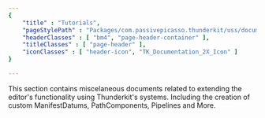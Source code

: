 ```yaml
---
{
	"title" : "Tutorials",
	"pageStylePath" : "Packages/com.passivepicasso.thunderkit/uss/documentation_style.uss",
	"headerClasses" : [ "bm4", "page-header-container" ],
	"titleClasses" : [ "page-header" ],
	"iconClasses" : [ "header-icon", "TK_Documentation_2X_Icon" ]
}

---
```


This section contains miscelaneous documents related to extending the editor's functionality using Thunderkit's systems. Including the creation of custom ManifestDatums, PathComponents, Pipelines and More.